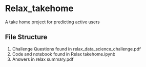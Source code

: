 # Relax_takehome
A take home project for predicting active users
## File Structure
1. Challenge Questions found in relax_data_science_challenge.pdf
2. Code and notebook found in Relax takehome.ipynb
3. Answers in relax summary.pdf
